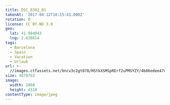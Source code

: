 ```yaml
---
title: DSC_8392_01
takenAt: '2017-04-12T10:15:41.000Z'
rotation: 0
license: CC BY-ND 3.0
geo:
  lat: 41.984943
  lng: 2.828614
tags:
  - Barcelona
  - Spain
  - Vacation
  - Urlaub
url: >-
  //images.ctfassets.net/bncv3c2gt878/HStkXSMSpRErf2uPMSYZY/4b86edee47c6697d1512cc60b35ebdfb/dsc_8392_01_34078022085_o
size: 4879763
image:
  width: 2868
  height: 4310
contentType: image/jpeg
---
```


